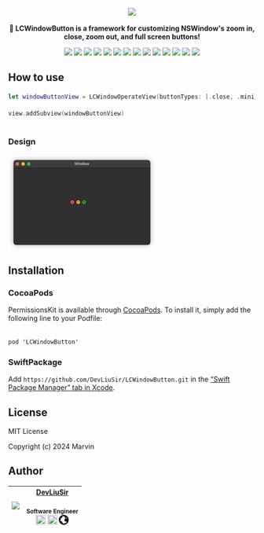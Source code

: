 <p align="center">
<img src="./Design/icon.jpg" width="300">

<p align="center"> <b> LCWindowButton is a framework for customizing NSWindow's zoom in, close, zoom out, and full screen buttons!</b></p>

<p align="center">
<img src="https://badgen.net/badge/icon/apple?icon=apple&label">
<img src="https://img.shields.io/badge/language-swift-orange.svg">
<img src="https://img.shields.io/badge/macOS-10.15-blue.svg">
<img src="https://img.shields.io/badge/build-passing-brightgreen">
<img src="https://img.shields.io/github/languages/top/DevLiuSir/LCWindowButton?color=blueviolet">
<img src="https://img.shields.io/github/license/DevLiuSir/LCWindowButton.svg">
<img src="https://img.shields.io/github/languages/code-size/DevLiuSir/LCWindowButton?color=ff69b4&label=codeSize">
<img src="https://img.shields.io/github/repo-size/DevLiuSir/LCWindowButton">
<img src="https://img.shields.io/github/last-commit/DevLiuSir/LCWindowButton">
<img src="https://img.shields.io/github/commit-activity/m/DevLiuSir/LCWindowButton">
<img src="https://img.shields.io/github/stars/DevLiuSir/LCWindowButton.svg?style=social&label=Star">
<img src="https://img.shields.io/github/forks/DevLiuSir/LCWindowButton?style=social">
<img src="https://img.shields.io/github/watchers/DevLiuSir/LCWindowButton?style=social">
<a href="https://twitter.com/LiuChuan_"><img src="https://img.shields.io/twitter/follow/LiuChuan_.svg?style=social"></a>
</p>




## How to use

```swift
let windowButtonView = LCWindowOperateView(buttonTypes: [.close, .mini, .fullScreen])

view.addSubview(windowButtonView)
 
```



### Design
<img align="center" src="Design/preview.png" width=300> 



## Installation

### CocoaPods
PermissionsKit is available through [CocoaPods](https://cocoapods.org). To install it, simply add the following line to your Podfile:

```swift

pod 'LCWindowButton'

```



### SwiftPackage

Add `https://github.com/DevLiuSir/LCWindowButton.git` in the [“Swift Package Manager” tab in Xcode](https://developer.apple.com/documentation/xcode/adding_package_dependencies_to_your_app).


## License

MIT License

Copyright (c) 2024 Marvin


## Author

| [<img src="https://avatars2.githubusercontent.com/u/11488337?s=460&v=4" width="120px;"/>](https://github.com/DevLiuSir)  |  [DevLiuSir](https://github.com/DevLiuSir)<br/><br/><sub>Software Engineer</sub><br/> [<img align="center" src="https://cdn.jsdelivr.net/npm/simple-icons@3.0.1/icons/twitter.svg" height="20" width="20"/>][1] [<img align="center" src="https://cdn.jsdelivr.net/npm/simple-icons@3.0.1/icons/github.svg" height="20" width="20"/>][2] [<img align="center" src="https://raw.githubusercontent.com/iconic/open-iconic/master/svg/globe.svg" height="20" width="20"/>][3]|
| :------------: | :------------: |

[1]: https://twitter.com/LiuChuan_
[2]: https://github.com/DevLiuSir
[3]: https://devliusir.com/